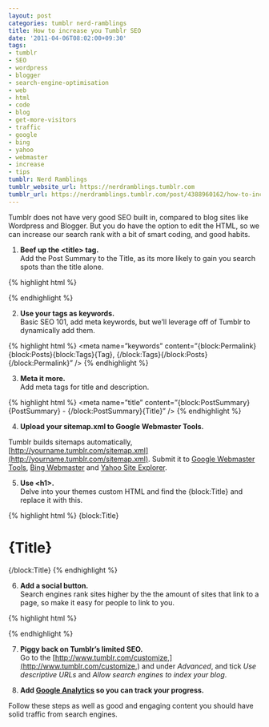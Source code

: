 ```yaml
---
layout: post
categories: tumblr nerd-ramblings
title: How to increase you Tumblr SEO
date: '2011-04-06T08:02:00+09:30'
tags:
- tumblr
- SEO
- wordpress
- blogger
- search-engine-optimisation
- web
- html
- code
- blog
- get-more-visitors
- traffic
- google
- bing
- yahoo
- webmaster
- increase
- tips
tumblr: Nerd Ramblings
tumblr_website_url: https://nerdramblings.tumblr.com
tumblr_url: https://nerdramblings.tumblr.com/post/4388960162/how-to-increase-you-tumblr-seo
---
```

Tumblr does not have very good SEO built in, compared to blog sites like Wordpress and Blogger. But you do have the option to edit the HTML, so we can increase our search rank with a bit of smart coding, and good habits.

1. **Beef up the \<title\> tag.**  
Add the Post Summary to the Title, as its more likely to gain you search spots than the title alone.  
  
{% highlight html %}
  <title>{block:PostSummary}{PostSummary} - {/block:PostSummary}{Title}</title>
{% endhighlight %}

2. **Use your tags as keywords.**  
Basic SEO 101, add meta keywords, but we’ll leverage off of Tumblr to dynamically add them.  
  
{% highlight html %}
  <meta name=”keywords” content=”{block:Permalink}{block:Posts}{block:Tags}{Tag}, {/block:Tags}{/block:Posts}{/block:Permalink}” />
{% endhighlight %}

3. **Meta it more.&nbsp;**  
Add meta tags for title and description.&nbsp;  
  
{% highlight html %}
  <meta name=”title” content=”{block:PostSummary}{PostSummary} - {/block:PostSummary}{Title}” />
  <meta name=”description” content=”{MetaDescription}” />
{% endhighlight %}
  
4. **Upload your sitemap.xml to Google Webmaster Tools.**  
  
Tumblr builds sitemaps automatically, [http://yourname.tumblr.com/sitemap.xml](http://yourname.tumblr.com/sitemap.xml). Submit it to [Google Webmaster Tools](http://www.google.com/webmasters/tools/), [Bing Webmaster](http://www.bing.com/webmaster/) and [Yahoo Site Explorer](https://siteexplorer.search.yahoo.com/).  
  
5. **Use \<h1\>.**  
Delve into your themes custom HTML and find the {block:Title} and replace it with this.  
  
{% highlight html %}
  {block:Title}
    <h1>{Title}</h1>
  {/block:Title}
{% endhighlight %}

6. **Add a social button.**  
Search engines rank sites higher by the the amount of sites that link to a page, so make it easy for people to link to you.  
  
{% highlight html %}
  <!-- AddThis Button BEGIN -->
  <div class="addthis_toolbox addthis_default_style " addthis:title="{Title}" addthis:url="{Permalink}">
    <a class="addthis_button_preferred_1"></a>
    <a class="addthis_button_preferred_2"></a>
    <a class="addthis_button_preferred_3"></a>
    <a class="addthis_button_preferred_4"></a>
    <a class="addthis_button_compact"></a>
    <a class="addthis_counter addthis_bubble_style"></a>
  </div>
  <script type="text/javascript" src="http://s7.addthis.com/js/250/addthis_widget.js#pubid=xa-4d9c5506633045a3"></script>
  <!-- AddThis Button END -->
{% endhighlight %}

7. **Piggy back on Tumblr’s limited SEO.**  
Go to the [http://www.tumblr.com/customize,](http://www.tumblr.com/customize,) and under _Advanced_, and tick _Use descriptive URLs_ and _Allow search engines to index your blog_.  
  
8. **Add [Google Analytics](http://googleanalytics.com) so you can track your progress.**

Follow these steps as well as good and engaging content you should have solid traffic from search engines.&nbsp;

